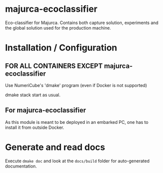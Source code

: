 # majurca-ecoclassifier

Eco-classifier for Majurca. Contains both capture solution, experiments and the global solution used for the production machine.





# Installation / Configuration

## FOR ALL CONTAINERS EXCEPT majurca-ecoclassifier

Use NumeriCube's 'dmake' program (even if Docker is not supported)

dmake stack start as usual.

## For majurca-ecoclassifier

As this module is meant to be deployed in an embarked PC, one has to install it from outside Docker.


# Generate and read docs

Execute `dmake doc` and look at the `docs/build` folder for auto-generated documentation.





